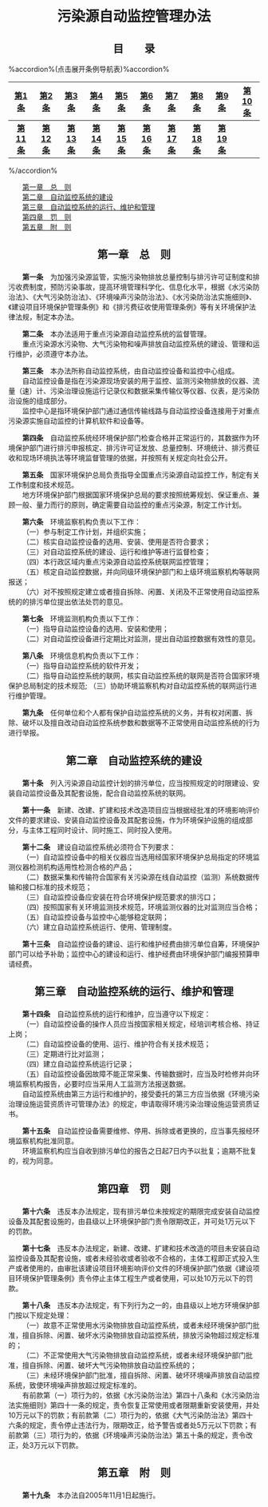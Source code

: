 # <center>污染源自动监控管理办法</center>

## <center>目&emsp;&emsp;录</center>

%accordion%(点击展开条例导航表)%accordion%

| [第1条](#t1) |[第2条](#t2) |[第3条](#t3) |[第4条](#t4) |[第5条](#t5) |[第6条](#t6) |[第7条](#t7) |[第8条](#t8) |[第9条](#t9) |[第10条](#t10) |
| :----: | :----: | :----: | :----: | :----: | :----: | :----: | :----: | :----: | :----: |
| **[第11条](#t11)** | **[第12条](#t12)** | **[第13条](#t13)** | **[第14条](#t14)** | **[第15条](#t15)** | **[第16条](#t16)** | **[第17条](#t17)** | **[第18条](#t18)** | **[第19条](#t19)** |

%/accordion%

<p>
&emsp;&emsp;<a href="#c1">第一章&emsp;总&emsp;则</a><br>
&emsp;&emsp;<a href="#c2">第二章&emsp;自动监控系统的建设</a><br>
&emsp;&emsp;<a href="#c3">第三章&emsp;自动监控系统的运行、维护和管理</a><br>
&emsp;&emsp;<a href="#c4">第四章&emsp;罚&emsp;则</a><br>
&emsp;&emsp;<a href="#c5">第五章&emsp;附&emsp;则</a><br>
</p>

## <p id="c1"><center>第一章&emsp;总&emsp;则</center></p>

<p id="t1">&emsp;&emsp;<b>第一条</b>&emsp;为加强污染源监管，实施污染物排放总量控制与排污许可证制度和排污收费制度，预防污染事故，提高环境管理科学化、信息化水平，根据《水污染防治法》、《大气污染防治法》、《环境噪声污染防治法》、《水污染防治法实施细则》、《建设项目环境保护管理条例》和《排污费征收使用管理条例》等有关环境保护法律法规，制定本办法。</p>
<p id="t2">&emsp;&emsp;<b>第二条</b>&emsp;本办法适用于重点污染源自动监控系统的监督管理。<br>
&emsp;&emsp;重点污染源水污染物、大气污染物和噪声排放自动监控系统的建设、管理和运行维护，必须遵守本办法。</p>
<p id="t3">&emsp;&emsp;<b>第三条</b>&emsp;本办法所称自动监控系统，由自动监控设备和监控中心组成。<br>
&emsp;&emsp;自动监控设备是指在污染源现场安装的用于监控、监测污染物排放的仪器、流量（速）计、污染治理设施运行记录仪和数据采集传输仪等仪器、仪表，是污染防治设施的组成部分。<br>
&emsp;&emsp;监控中心是指环境保护部门通过通信传输线路与自动监控设备连接用于对重点污染源实施自动监控的计算机软件和设备等。</p>
<p id="t4">&emsp;&emsp;<b>第四条</b>&emsp;自动监控系统经环境保护部门检查合格并正常运行的，其数据作为环境保护部门进行排污申报核定、排污许可证发放、总量控制、环境统计、排污费征收和现场环境执法等环境监督管理的依据，并按照有关规定向社会公开。</p>
<p id="t5">&emsp;&emsp;<b>第五条</b>&emsp;国家环境保护总局负责指导全国重点污染源自动监控工作，制定有关工作制度和技术规范。<br>
&emsp;&emsp;地方环境保护部门根据国家环境保护总局的要求按照统筹规划、保证重点、兼顾一般、量力而行的原则，确定需要自动监控的重点污染源，制定工作计划。</p>
<p id="t6">&emsp;&emsp;<b>第六条</b>&emsp;环境监察机构负责以下工作：<br>
&emsp;&emsp;（一）参与制定工作计划，并组织实施；<br>
&emsp;&emsp;（二）核实自动监控设备的选用、安装、使用是否符合要求；<br>
&emsp;&emsp;（三）对自动监控系统的建设、运行和维护等进行监督检查；<br>
&emsp;&emsp;（四）本行政区域内重点污染源自动监控系统联网监控管理；<br>
&emsp;&emsp;（五）核定自动监控数据，并向同级环境保护部门和上级环境监察机构等联网报送；<br>
&emsp;&emsp;（六）对不按照规定建立或者擅自拆除、闲置、关闭及不正常使用自动监控系统的的排污单位提出依法处罚的意见。</p>
<p id="t7">&emsp;&emsp;<b>第七条</b>&emsp;环境监测机构负责以下工作：<br>
&emsp;&emsp;（一）指导自动监控设备的选用、安装和使用；<br>
&emsp;&emsp;（二）对自动监控设备进行定期比对监测，提出自动监控数据有效性的意见。</p>
<p id="t8">&emsp;&emsp;<b>第八条</b>&emsp;环境信息机构负责以下工作：<br>
&emsp;&emsp;（一）指导自动监控系统的软件开发；<br>
&emsp;&emsp;（二）指导自动监控系统的联网，核实自动监控系统的联网是否符合国家环境保护总局制定的技术规范;
（三）协助环境监察机构对自动监控系统的联网运行进行维护管理。</p>
<p id="t9">&emsp;&emsp;<b>第九条</b>&emsp;任何单位和个人都有保护自动监控系统的义务，并有权对闲置、拆除、破坏以及擅自改动自动监控系统参数和数据等不正常使用自动监控系统的行为进行举报。</p>

## <p id="c2"><center>第二章&emsp;自动监控系统的建设</center></p>

<p id="t10">&emsp;&emsp;<b>第十条</b>&emsp;列入污染源自动监控计划的排污单位，应当按照规定的时限建设、安装自动监控设备及其配套设施，配合自动监控系统的联网。</p>
<p id="t11">&emsp;&emsp;<b>第十一条</b>&emsp;新建、改建、扩建和技术改造项目应当根据经批准的环境影响评价文件的要求建设、安装自动监控设备及其配套设施，作为环境保护设施的组成部分，与主体工程同时设计、同时施工、同时投入使用。</p>
<p id="t12">&emsp;&emsp;<b>第十二条</b>&emsp;建设自动监控系统必须符合下列要求：<br>
&emsp;&emsp;（一）自动监控设备中的相关仪器应当选用经国家环境保护总局指定的环境监测仪器检测机构适用性检测合格的产品；<br>
&emsp;&emsp;（二）数据采集和传输符合国家有关污染源在线自动监控（监测）系统数据传输和接口标准的技术规范；<br>
&emsp;&emsp;（三）自动监控设备应安装在符合环境保护规范要求的排污口；<br>
&emsp;&emsp;（四）按照国家有关环境监测技术规范，环境监测仪器的比对监测应当合格；<br>
&emsp;&emsp;（五）自动监控设备与监控中心能够稳定联网；<br>
&emsp;&emsp;（六）建立自动监控系统运行、使用、管理制度。</p>
<p id="t13">&emsp;&emsp;<b>第十三条</b>&emsp;自动监控设备的建设、运行和维护经费由排污单位自筹，环境保护部门可以给予补助；监控中心的建设和运行、维护经费由环境保护部门编报预算申请经费。</p>

## <p id="c3"><center>第三章&emsp;自动监控系统的运行、维护和管理</center></p>

<p id="t14">&emsp;&emsp;<b>第十四条</b>&emsp;自动监控系统的运行和维护，应当遵守以下规定：<br>
&emsp;&emsp;（一）自动监控设备的操作人员应当按国家相关规定，经培训考核合格、持证上岗；<br>
&emsp;&emsp;（二）自动监控设备的使用、运行、维护符合有关技术规范；<br>
&emsp;&emsp;（三）定期进行比对监测；<br>
&emsp;&emsp;（四）建立自动监控系统运行记录；<br>
&emsp;&emsp;（五）自动监控设备因故障不能正常采集、传输数据时，应当及时检修并向环境监察机构报告，必要时应当采用人工监测方法报送数据。<br>
&emsp;&emsp;自动监控系统由第三方运行和维护的，接受委托的第三方应当依据《环境污染治理设施运营资质许可管理办法》的规定，申请取得环境污染治理设施运营资质证书。</p>
<p id="t15">&emsp;&emsp;<b>第十五条</b>&emsp;自动监控设备需要维修、停用、拆除或者更换的，应当事先报经环境监察机构批准同意。<br>
&emsp;&emsp;环境监察机构应当自收到排污单位的报告之日起7日内予以批复；逾期不批复的，视为同意。</p>

## <p id="c4"><center>第四章&emsp;罚&emsp;则</center></p>

<p id="t16">&emsp;&emsp;<b>第十六条</b>&emsp;违反本办法规定，现有排污单位未按规定的期限完成安装自动监控设备及其配套设施的，由县级以上环境保护部门责令限期改正，并可处1万元以下的罚款。</p>
<p id="t17">&emsp;&emsp;<b>第十七条</b>&emsp;违反本办法规定，新建、改建、扩建和技术改造的项目未安装自动监控设备及其配套设施，或者未经验收或者验收不合格的，主体工程即正式投入生产或者使用的，由审批该建设项目环境影响评价文件的环境保护部门依据《建设项目环境保护管理条例》责令停止主体工程生产或者使用，可以处10万元以下的罚款。</p>
<p id="t18">&emsp;&emsp;<b>第十八条</b>&emsp;违反本办法规定，有下列行为之一的，由县级以上地方环境保护部门按以下规定处理：<br>
&emsp;&emsp;（一）故意不正常使用水污染物排放自动监控系统，或者未经环境保护部门批准，擅自拆除、闲置、破坏水污染物排放自动监控系统，排放污染物超过规定标准的；<br>
&emsp;&emsp;（二）不正常使用大气污染物排放自动监控系统，或者未经环境保护部门批准，擅自拆除、闲置、破坏大气污染物排放自动监控系统的；<br>
&emsp;&emsp;（三）未经环境保护部门批准，擅自拆除、闲置、破坏环境噪声排放自动监控系统，致使环境噪声排放超过规定标准的。<br>
&emsp;&emsp;有前款第（一）项行为的，依据《水污染防治法》第四十八条和《水污染防治法实施细则》第四十一条的规定，责令恢复正常使用或者限期重新安装使用，并处10万元以下的罚款；有前款第（二）项行为的，依据《大气污染防治法》第四十六条的规定，责令停止违法行为，限期改正，给予警告或者处5万元以下罚款；有前款第（三）项行为的，依据《环境噪声污染防治法》第五十条的规定，责令改正，处3万元以下罚款。</p>

## <p id="c5"><center>第五章&emsp;附&emsp;则</center></p>

<p id="t19">&emsp;&emsp;<b>第十九条</b>&emsp;本办法自2005年11月1日起施行。</p>